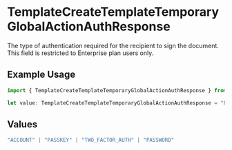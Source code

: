 # TemplateCreateTemplateTemporaryGlobalActionAuthResponse

The type of authentication required for the recipient to sign the document. This field is restricted to Enterprise plan users only.

## Example Usage

```typescript
import { TemplateCreateTemplateTemporaryGlobalActionAuthResponse } from "@documenso/sdk-typescript/models/operations";

let value: TemplateCreateTemplateTemporaryGlobalActionAuthResponse = "PASSWORD";
```

## Values

```typescript
"ACCOUNT" | "PASSKEY" | "TWO_FACTOR_AUTH" | "PASSWORD"
```
